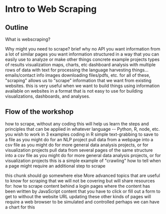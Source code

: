 # Intro to Web Scraping


## Outline
What is webscraping?
>>>

Why might you need to scrape?
brief why
no API
you want information from a lot of similar pages
you want information structured in a way that you can easily use to analyze or make other things
concrete example projects
types of results
visualization
maps, charts, etc
dashboard
analysis
with multiple rows of data
with text for processing the language
harvesting things...
emails/contact info
images
downloading files/pdfs, etc.
for all of these, "scraping" allows us to "scrape" information that we want from existing websites.
this is very useful when we want to build things using information available on websites in a format that is not easy to use for building visualizations, dashboards, and analyses.

## Flow of the workshop
how to scrape, without any coding
this will help us learn the steps and principles that can be applied in whatever language -- Python, R, node, etc. you wish to work in
3 examples coding in R
simple text-grabbing to save to a file
as you might do for an NLP project
pull data from a webpage into a csv file
as you might do for more general data analysis projects, or for visualization projects
pull data from several pages of the same structure into a csv file
as you might do for more general data analysis projects, or for visualization projects
this is a simple example of "crawling"
how to tell when a page might require an additional step to scrape

this chunk should go somewhere else
More advanced topics that are useful to know for scraping that we will not be covering but will share resources for:
how to scrape
content behind a login
pages where the content has been written by JavaScript
content that you have to click or fill out a form to get to without the website URL updating
these other kinds of pages will require a web browser to be simulated and controlled 
perhaps we can have a chart for this

Tools/Set up
Chrome
Selector Gadget
R
RStudio

## Workflow/Introduction to the steps
To understand the steps of web scraping, let's start thinking about how we might manually "scrape" or what we might do for one-off situations where we want data off a webpage.
For a human
How might we manually "scrape" one page for specific chunks of information?  What are the common scenarios?
The manual version of what we are about to do now, is, going to a website we want information from, going to a section that we want, selecting the text that we want, and then copying and pasting it into a plain text file to save it.
Exact steps?
pick a page
load page in browser
look at the page
decide what information we want
select it
copy it
open a new plain text file
paste it
save it

~Challenge, tell the instructor to "scrape" a specific part of a page, worksheet
would it be crazy to print out webpages with sections outlined to challenge people to describe to instructor to select certain text?  this can really illustrate the central role that selectors play.
this need to communicate to someone else what to do requires this extra step of determine a selector and common agreement between the two parties on how to describe what to selector~

A little deeper dive
let's do this with the page for the first example.
pick a page
load page in browser
this step we will be able to code the computer to do something similar for us
look at the page
the computer will have a way of downloading the contents of the page and remembering it in a way that is easy for it to search through
maybe pull images from: http://wtf.tw/ref/duckett.pdf 
browser developer tools (chrome)
this code that we see in the inspector is what the browser translates into the webpage as we see it.
briefly, the anatomy of a webpage
point out HTML

this is the what, or the content of the page
this includes, what lists are in the content, what tables, what forms, what headings, what paragraphs, what links, what images, etc.
point out that the text that we saw in the page is there, but what else?
link addresses
image sources
point out how things have an opening and closing tag to wrap things inside of it
these are nodes
point out how the extra information like where a link links to has some name and then the value
these are attributes
point out CSS
this is how the page should look, or the styles of the page
point out the selectors
point out JavaScript tags, or JavaScript itself or just lightly mention that there's also JavaScript
this is how the page will behave, or the interactions of the page
Point out that it all just looks like different kinds of weird English.
also view source
this code is what the browser initially downloads from the internet, before it interprets it
here we can demonstrate a page that don't need a simulated browser, vs. ones that do:
http://www.houstontx.gov/departments.html vs https://www.governmentjobs.com/careers/houston
if the content you are looking for is not in view source, then we will need an extra step from what we are learning today in order to get the content that we want.
this means that the information that you want to scrape is being written into the HTML page using JavaScript, and we will need to scrape the content using a simulated browser to run the page as if it were actually loaded by a browser so that the JavaScript can run, write the content that we want to grab, and then we can grab the content.
If the content you are looking for is in the view source, then we can use the just the steps we are learning today to get the content that we want.
later when doing this in code, show how the contents of the html string matches we have in view source rather than inspect element.
decide what information we want
describe what to select
To tell the computer where this is, we will need a way to describe to the computer what part or parts of the page to select.
importance of a "good" selector
let's use selector gadget to help us
The type of selector we are using is the CSS selector.  This selector is what websites already use for people who make the websites to "select" different parts of the content to style differently from the default appearance.
The granularity we can get to with this type of selector is down to the HTML element/node.
test and iterate a couple times with making selectors by clicking on different areas
show the instructions from clicking on the `?`
we could write some down for when we actually code to scrape this page.
try typing in selectors as well into the text box to show examples
selecting by element, i.e. `p`, `table`, `h1`
select child of element, i.e. `div p`, `table a`
selecting a specific element that has an `id` attribute with `#putIDHere`
note
there's more than one way to select what we want
selector gadget isn't perfect, but should get us pretty close to what we need
have brief way to show example open of page with and without CSS
select it
Once we have a selector, we can code the computer to do this for us
copy it
What we'll tell the computer to do here instead is to pull just the text -- ignoring any other HTML code -- from what we've told it to select
open a new plain text file
This will have a direct code step translation
paste it
This will have a direct code step translation
save it
This will have a direct code step translation


Break/practice/learn some CSS selecting with:
https://flukeout.github.io/


First example, scraping for text

Do together
pick the page and assign the URL to a variable

Then, allow time for people to scrape for texts from various elements as practice

Bring the pieces of information together

Second example, scraping 
maybe http://www.houstontx.gov/departments.html


try to grab links and the link addresses from the department table
this will require showing how selector gadget will not nicely select the table for us
`read_html(depts) %>% html_nodes('.table150 a') %>% html_attr('href')`


Third example
http://www.espn.com/nba/attendance
https://github.com/pandafulmanda/stuffs/blob/master/get_and_plot_attendance.r -- make a simpler version of this without mapping, just using looping.


this note goes some where else.
For sites that need a simulated browser to get the content you want to scrape, that is achieved using something called Selenium.


Next steps, finding help, and resources





Email

